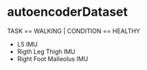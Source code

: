 # autoencoderDataset

TASK == WALKING | CONDITION == HEALTHY

- L5 IMU
- Rigth Leg Thigh IMU
- Right Foot Malleolus IMU
